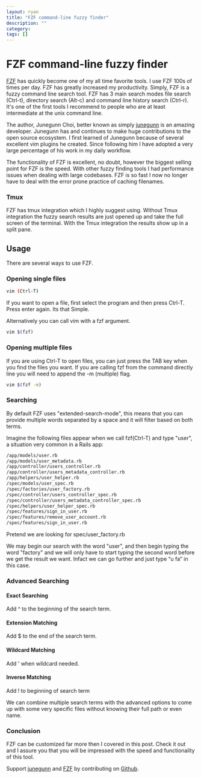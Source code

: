 ```yaml
---
layout: ryan
title: "FZF command-line fuzzy finder"
description: ""
category: 
tags: []
---
```


# FZF command-line fuzzy finder

[FZF](https://github.com/junegunn/fzf) has quickly become one of my all time favorite tools. I use FZF 100s of times per day. FZF has greatly increased my productivity. Simply, FZF is a fuzzy command line search tool. FZF has 3 main search modes file search (Ctrl-t), directory search (Alt-c) and command line history search (Ctrl-r). It's one of the first tools I recommend to people who are at least intermediate at the unix command line.

The author, Junegunn Choi, better known as simply [junegunn](https://github.com/junegunn) is an amazing developer. Junegunn has and continues to make huge contributions to the open source ecosystem. I first learned of Junegunn because of several excellent vim plugins he created. Since following him I have adopted a very large percentage of his work in my daily workflow.

The functionality of FZF is excellent, no doubt, however the biggest selling point for FZF is the speed. With other fuzzy finding tools I had performance issues when dealing with large codebases. FZF is so fast I now no longer have to deal with the error prone practice of caching filenames.

### Tmux
FZF has tmux integration which I highly suggest using. Without Tmux integration the fuzzy search results are just opened up and take the full screen of the terminal. With the Tmux integration the results show up in a split pane.

## Usage
There are several ways to use FZF. 

### Opening single files
~~~bash
vim (Ctrl-T)
~~~
If you want to open a file, first select the program and then press Ctrl-T. Press enter again. Its that Simple.

Alternatively you can call vim with a fzf argument.

~~~bash
vim $(fzf)
~~~
 
### Opening multiple files
If you are using Ctrl-T to open files, you can just press the TAB key when you find the files you want. If you are calling fzf from the command directly line you will need to append the -m (multiple) flag. 

~~~bash
vim $(fzf -m)
~~~

### Searching
By default FZF uses "extended-search-mode", this means that you can provide multiple words separated by a space and it will filter based on both terms. 

Imagine the following files appear when we call fzf(Ctrl-T) and type "user", a situation very common in a Rails app:

~~~bash
/app/models/user.rb
/app/models/user_metadata.rb
/app/controller/users_controller.rb
/app/controller/users_metadata_controller.rb
/app/helpers/user_helper.rb
/spec/models/user_spec.rb
/spec/factories/user_factory.rb
/spec/controller/users_controller_spec.rb
/spec/controller/users_metadata_controller_spec.rb
/spec/helpers/user_helper_spec.rb
/spec/features/sign_in_user.rb
/spec/features/remove_user_account.rb
/spec/features/sign_in_user.rb
~~~

Pretend we are looking for spec/user_factory.rb

We may begin our search with the word "user", and then begin typing the word "factory" and we will only have to start typing the second word before we get the result we want. Infact we can go further and just type “u fa” in this case.


### Advanced Searching

#### Exact Searching
Add ^ to the beginning of the search term.

#### Extension Matching
Add $ to the end of the search term.

#### Wildcard Matching
Add ' when wildcard needed.

#### Inverse Matching
Add ! to beginning of search term


We can combine multiple search terms with the advanced options to come up with some very specific files without knowing their full path or even name.

### Conclusion

FZF can be customized far more then I covered in this post. Check it out and I assure you that you will be impressed with the speed and functionality of this tool.

Support [junegunn](https://github.com/junegunn) and [FZF](https://github.com/junegunn/fzf) by contributing on [Github](https://github.com).



